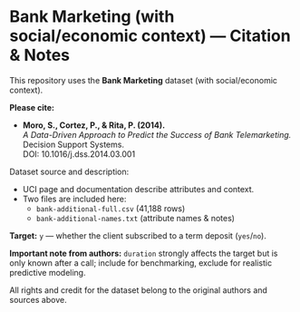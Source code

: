 # Bank Marketing (with social/economic context) — Citation & Notes

This repository uses the **Bank Marketing** dataset (with social/economic context).

**Please cite:**
- **Moro, S., Cortez, P., & Rita, P. (2014).**  
  *A Data-Driven Approach to Predict the Success of Bank Telemarketing.* Decision Support Systems.  
  DOI: 10.1016/j.dss.2014.03.001

Dataset source and description:
- UCI page and documentation describe attributes and context.
- Two files are included here:
  - `bank-additional-full.csv` (41,188 rows)
  - `bank-additional-names.txt` (attribute names & notes)

**Target:** `y` — whether the client subscribed to a term deposit (`yes`/`no`).

**Important note from authors:** `duration` strongly affects the target but is only known after a call; include for benchmarking, exclude for realistic predictive modeling.

All rights and credit for the dataset belong to the original authors and sources above.

